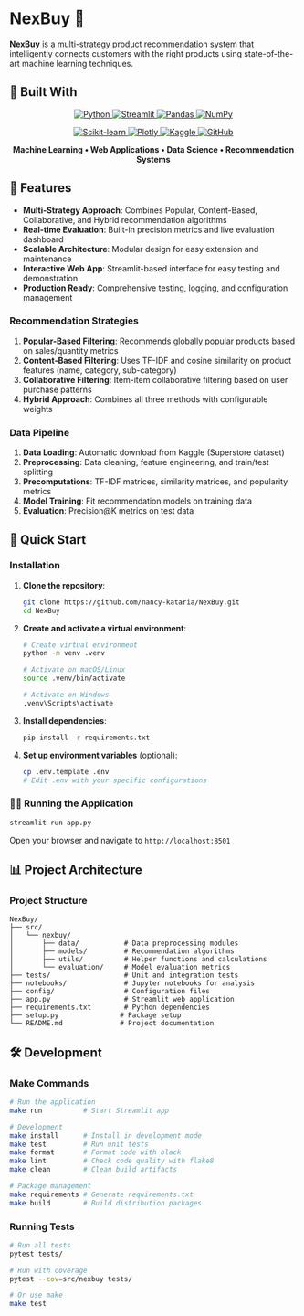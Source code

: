 # NexBuy 🛒

**NexBuy** is a multi-strategy product recommendation system that intelligently connects customers with the right products using state-of-the-art machine learning techniques.

## 🚀 Built With

<p align="center">
  <a href="https://www.python.org/" target="_blank">
    <img src="https://img.shields.io/badge/Python-3776AB?style=for-the-badge&logo=python&logoColor=white" alt="Python"/>
  </a>
  <a href="https://streamlit.io/" target="_blank">
    <img src="https://img.shields.io/badge/Streamlit-FF4B4B?style=for-the-badge&logo=streamlit&logoColor=white" alt="Streamlit"/>
  </a>
  <a href="https://pandas.pydata.org/" target="_blank">
    <img src="https://img.shields.io/badge/Pandas-150458?style=for-the-badge&logo=pandas&logoColor=white" alt="Pandas"/>
  </a>
  <a href="https://numpy.org/" target="_blank">
    <img src="https://img.shields.io/badge/NumPy-013243?style=for-the-badge&logo=numpy&logoColor=white" alt="NumPy"/>
  </a>
</p>

<p align="center">
  <a href="https://scikit-learn.org/" target="_blank">
    <img src="https://img.shields.io/badge/scikit--learn-F7931E?style=for-the-badge&logo=scikit-learn&logoColor=white" alt="Scikit-learn"/>
  </a>
  <a href="https://plotly.com/" target="_blank">
    <img src="https://img.shields.io/badge/Plotly-3F4F75?style=for-the-badge&logo=plotly&logoColor=white" alt="Plotly"/>
  </a>
  <a href="https://www.kaggle.com/" target="_blank">
    <img src="https://img.shields.io/badge/Kaggle-20BEFF?style=for-the-badge&logo=kaggle&logoColor=white" alt="Kaggle"/>
  </a>
  <a href="https://github.com/" target="_blank">
    <img src="https://img.shields.io/badge/GitHub-181717?style=for-the-badge&logo=github&logoColor=white" alt="GitHub"/>
  </a>
</p>

<p align="center">
  <strong>Machine Learning • Web Applications • Data Science • Recommendation Systems</strong>
</p>

## 🎯 Features

- **Multi-Strategy Approach**: Combines Popular, Content-Based, Collaborative, and Hybrid recommendation algorithms
- **Real-time Evaluation**: Built-in precision metrics and live evaluation dashboard
- **Scalable Architecture**: Modular design for easy extension and maintenance
- **Interactive Web App**: Streamlit-based interface for easy testing and demonstration
- **Production Ready**: Comprehensive testing, logging, and configuration management

### Recommendation Strategies

1. **Popular-Based Filtering**: Recommends globally popular products based on sales/quantity metrics
2. **Content-Based Filtering**: Uses TF-IDF and cosine similarity on product features (name, category, sub-category)
3. **Collaborative Filtering**: Item-item collaborative filtering based on user purchase patterns
4. **Hybrid Approach**: Combines all three methods with configurable weights

### Data Pipeline

1. **Data Loading**: Automatic download from Kaggle (Superstore dataset)
2. **Preprocessing**: Data cleaning, feature engineering, and train/test splitting
3. **Precomputations**: TF-IDF matrices, similarity matrices, and popularity metrics
4. **Model Training**: Fit recommendation models on training data
5. **Evaluation**: Precision@K metrics on test data

## 🚀 Quick Start

### Installation

1. **Clone the repository**:
   ```bash
   git clone https://github.com/nancy-kataria/NexBuy.git
   cd NexBuy
   ```

2. **Create and activate a virtual environment**:
   ```bash
   # Create virtual environment
   python -m venv .venv
   
   # Activate on macOS/Linux
   source .venv/bin/activate
   
   # Activate on Windows
   .venv\Scripts\activate
   ```

3. **Install dependencies**:
   ```bash
   pip install -r requirements.txt
   ```

4. **Set up environment variables** (optional):
   ```bash
   cp .env.template .env
   # Edit .env with your specific configurations
   ```

### 🏃‍♂️ Running the Application

```bash
streamlit run app.py
```
Open your browser and navigate to `http://localhost:8501`

## 📊 Project Architecture

### Project Structure

```
NexBuy/
├── src/
│   └── nexbuy/
│       ├── data/           # Data preprocessing modules
│       ├── models/         # Recommendation algorithms
│       ├── utils/          # Helper functions and calculations
│       └── evaluation/     # Model evaluation metrics
├── tests/                  # Unit and integration tests
├── notebooks/              # Jupyter notebooks for analysis
├── config/                 # Configuration files
├── app.py                  # Streamlit web application
├── requirements.txt        # Python dependencies
├── setup.py               # Package setup
└── README.md              # Project documentation
```

## 🛠️ Development

### Make Commands

```bash
# Run the application
make run          # Start Streamlit app

# Development
make install      # Install in development mode
make test         # Run unit tests
make format       # Format code with black
make lint         # Check code quality with flake8
make clean        # Clean build artifacts

# Package management
make requirements # Generate requirements.txt
make build        # Build distribution packages
```

### Running Tests

```bash
# Run all tests
pytest tests/

# Run with coverage
pytest --cov=src/nexbuy tests/

# Or use make
make test
```
